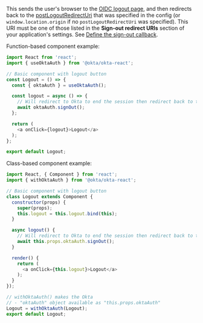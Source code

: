 This sends the user's browser to the [OIDC logout page](/docs/reference/api/oidc/#logout), and then redirects back to the [postLogoutRedirectUri](https://github.com/okta/okta-auth-js#postlogoutredirecturi) that was specified in the config (or `window.location.origin` if no `postLogoutRedirectUri` was specified). This URI must be one of those listed in the **Sign-out redirect URIs** section of your application's settings. See [Define the sign-out callback](#define-the-sign-out-callback).

Function-based component example:

```javascript
import React from 'react';
import { useOktaAuth } from '@okta/okta-react';

// Basic component with logout button
const Logout = () => { 
  const { oktaAuth } = useOktaAuth();

  const logout = async () => {
    // Will redirect to Okta to end the session then redirect back to the configured `postLogoutRedirectUri`
    await oktaAuth.signOut();
  };

  return (
    <a onClick={logout}>Logout</a>
  );
};

export default Logout;
```

Class-based component example:

```javascript
import React, { Component } from 'react';
import { withOktaAuth } from '@okta/okta-react';

// Basic component with logout button
class Logout extends Component {
  constructor(props) {
    super(props);
    this.logout = this.logout.bind(this);
  }

  async logout() {
    // Will redirect to Okta to end the session then redirect back to the configured `postLogoutRedirectUri`
    await this.props.oktaAuth.signOut();
  }

  render() {
    return (
      <a onClick={this.logout}>Logout</a>
    );
  }
});

// withOktaAuth() makes the Okta
// - "oktaAuth" object available as "this.props.oktaAuth"
Logout = withOktaAuth(Logout);
export default Logout;
```

